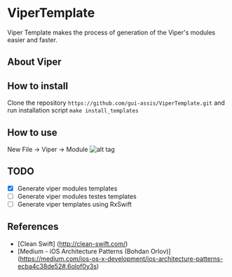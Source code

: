 # ViperTemplate
Viper Template makes the process of generation of the Viper's modules easier and faster.

## About Viper

## How to install
Clone the repository `https://github.com/gui-assis/ViperTemplate.git` and run installation script `make install_templates`

## How to use
New File -> Viper -> Module
![alt tag](https://cloud.githubusercontent.com/assets/6922756/15790532/2c4cf58c-29a8-11e6-896b-0325c5559d79.png)

## TODO
- [x] Generate viper modules templates
- [ ] Generate viper modules testes templates
- [ ] Generate viper templates using RxSwift

## References
 - [Clean Swift] (http://clean-swift.com/)
 - [Medium - iOS Architecture Patterns (Bohdan Orlov)] (https://medium.com/ios-os-x-development/ios-architecture-patterns-ecba4c38de52#.6olof0y3s)
